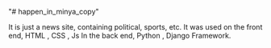 "# happen_in_minya_copy" 

It is just a news site, containing political, sports, etc.
It was used on the front end, HTML , CSS , Js
In the back end, Python , Django Framework.
